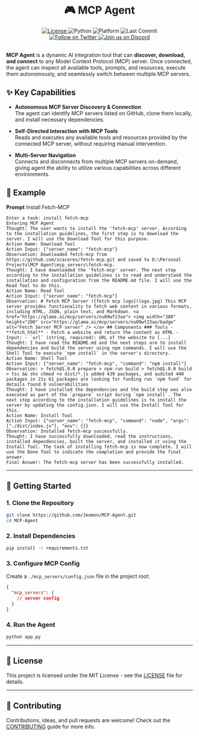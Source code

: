 <div align="center">

  <h1>🎮 MCP Agent</h1>

  <a href="https://github.com/Jeomon/MCP-Agent/blob/main/LICENSE">
    <img src="https://img.shields.io/badge/license-MIT-green" alt="License">
  </a>
  <img src="https://img.shields.io/badge/python-3.12%2B-blue" alt="Python">
  <img src="https://img.shields.io/badge/platform-Cross%20Platform-blue" alt="Platform">
  <img src="https://img.shields.io/github/last-commit/Jeomon/MCP-Agent" alt="Last Commit">
  <br>
  <a href="https://x.com/CursorTouch">
    <img src="https://img.shields.io/badge/follow-%40CursorTouch-1DA1F2?logo=twitter&style=flat" alt="Follow on Twitter">
  </a>
  <a href="https://discord.com/invite/Aue9Yj2VzS">
    <img src="https://img.shields.io/badge/Join%20on-Discord-5865F2?logo=discord&logoColor=white&style=flat" alt="Join us on Discord">
  </a>

</div>

<br>

**MCP Agent** is a dynamic AI integration tool that can **discover, download, and connect** to any Model Context Protocol (MCP) server. Once connected, the agent can inspect all available tools, prompts, and resources, execute them autonomously, and seamlessly switch between multiple MCP servers.

## ✨ Key Capabilities

- **Autonomous MCP Server Discovery & Connection**  
  The agent can identify MCP servers listed on GitHub, clone them locally, and install necessary dependencies.

- **Self-Directed Interaction with MCP Tools**  
  Reads and executes any available tools and resources provided by the connected MCP server, without requiring manual intervention.

- **Multi-Server Navigation**  
  Connects and disconnects from multiple MCP servers on-demand, giving agent the ability to utilize various capabilities across different environments.

## 📃 Example

**Prompt** Install Fetch-MCP

```plaintext
Enter a task: install fetch-mcp                                                                                                                         
Entering MCP Agent
Thought: The user wants to install the 'fetch-mcp' server. According to the installation guidelines, the first step is to download the server. I will use the Download Tool for this purpose.
Action Name: Download Tool
Action Input: {"server_name": "fetch-mcp"}
Observation: Downloaded fetch-mcp from https://github.com/zcaceres/fetch-mcp.git and saved to D:\Personal Projects\MCP Agent\mcp_servers\fetch-mcp.
Thought: I have downloaded the 'fetch-mcp' server. The next step according to the installation guidelines is to read and understand the installation and configuration from the README.md file. I will use the Read Tool to do this.
Action Name: Read Tool
Action Input: {"server_name": "fetch-mcp"}
Observation: # Fetch MCP Server ![fetch mcp logo](logo.jpg) This MCP server provides functionality to fetch web content in various formats, including HTML, JSON, plain text, and Markdown. <a href="https://glama.ai/mcp/servers/nu09wf23ao"> <img width="380" height="200" src="https://glama.ai/mcp/servers/nu09wf23ao/badge" alt="Fetch Server MCP server" /> </a> ## Components ### Tools - **fetch_html** - Fetch a website and return the content as HTML - Input: - `url` (string, required): URL of the website to [...]
Thought: I have read the README.md and the next steps are to install dependencies and build the server using npm commands. I will use the Shell Tool to execute `npm install` in the server's directory.
Action Name: Shell Tool
Action Input: {"server_name": "fetch-mcp", "command": "npm install"}
Observation: > fetch@1.0.0 prepare > npm run build > fetch@1.0.0 build > tsc && shx chmod +x dist/*.js added 439 packages, and audited 440 packages in 21s 61 packages are looking for funding run `npm fund` for details found 0 vulnerabilities
Thought: I have installed the dependencies and the build step was also executed as part of the `prepare` script during `npm install`. The next step according to the installation guidelines is to install the server by updating the config.json. I will use the Install Tool for this.
Action Name: Install Tool
Action Input: {"server_name": "fetch-mcp", "command": "node", "args": ["./dist/index.js"], "env": {}}
Observation: Installed fetch-mcp successfully.
Thought: I have successfully downloaded, read the instructions, installed dependencies, built the server, and installed it using the Install Tool. The task of installing fetch-mcp is now complete. I will use the Done Tool to indicate the completion and provide the final answer.
Final Answer: The fetch-mcp server has been successfully installed.
```

---

## 🏁 Getting Started

### 1. Clone the Repository

```bash
git clone https://github.com/Jeomon/MCP-Agent.git
cd MCP-Agent
````

### 2. Install Dependencies

```bash
pip install -r requirements.txt
```

### 3. Configure MCP Config

Create a `./mcp_servers/config.json` file in the project root:

```json
{
  "mcp_servers": {
    // server config
  }
}
```

### 4. Run the Agent

```bash
python app.py
```

---

## 🪪 License

This project is licensed under the MIT License - see the [LICENSE](LICENSE) file for details.

---

## 🤝 Contributing

Contributions, ideas, and pull requests are welcome! Check out the [CONTRIBUTING](CONTRIBUTING.md) guide for more info.
